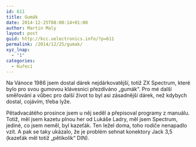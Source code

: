 ```yaml
---
id: 611
title: Gumák
date: 2014-12-25T08:00:14+01:00
author: Martin Maly
layout: post
guid: http://kcc.uelectronics.info/?p=611
permalink: /2014/12/25/gumak/
xyz_lnap:
  - "1"
categories:
  - Kuřecí
---
```

Na Vánoce 1986 jsem dostal dárek nejdárkovatější, totiž ZX Spectrum, které bylo pro svou gumovou klávesnici přezdíváno &#8222;gumák&#8220;. Pro mé další směřování a vůbec pro další život to byl asi zásadnější dárek, než kdybych dostal, cojávím, třeba lyže.

Pětadvacátého prosince jsem u něj seděl a přepisoval programy z manuálu. Totiž, měl jsem kazetu plnou her od Lukáše Ladry, měl jsem Spectrum, jediné, co jsem neměl, byl kazeťák. Ten ležel doma, toho rodiče nenapadlo vzít. A pak se taky ukázalo, že je problém sehnat konektory Jack 3,5 (kazeťák měl totiž &#8222;pětikolík&#8220; DIN).